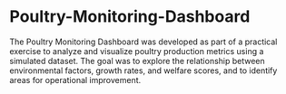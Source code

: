 # Poultry-Monitoring-Dashboard
The Poultry Monitoring Dashboard was developed as part of a practical exercise to analyze and visualize poultry production metrics using a simulated dataset. The goal was to explore the relationship between environmental factors, growth rates, and welfare scores, and to identify areas for operational improvement.
